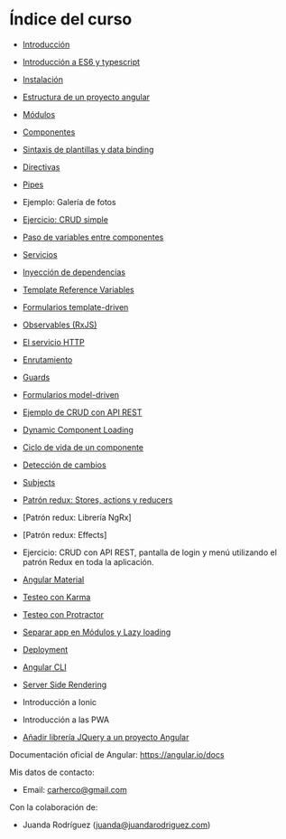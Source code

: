 # Índice del curso

- [Introducción](introduccion.md)
- [Introducción a ES6 y typescript](typescript.md)
- [Instalación](instalacion.md)
- [Estructura de un proyecto angular](estructura-proyecto.md)
- [Módulos](modules.md)
- [Componentes](components.md)
- [Sintaxis de plantillas y data binding](data-binding.md)
- [Directivas](directives.md)
- [Pipes](pipes.md)
- Ejemplo: Galería de fotos
- [Ejercicio: CRUD simple](ejemplo-crud-basico.md)
- [Paso de variables entre componentes](input-binding.md)
- [Servicios](services.md)
- [Inyección de dependencias](inyeccion-dependencias.md)
- [Template Reference Variables](template-reference-variables.md)
- [Formularios template-driven](forms-template-driven.md)
- [Observables (RxJS)](observables.md)
- [El servicio HTTP](httpclient.md)
- [Enrutamiento](routing.md)
- [Guards](guards.md)
- [Formularios model-driven](forms-model-driven.md)
- [Ejemplo de CRUD con API REST](ejemplo-crud-completo.md)

- [Dynamic Component Loading](dynamic-components.md)
- [Ciclo de vida de un componente](lifecycle.md)
- [Detección de cambios](deteccion-cambios.md)
- [Subjects](subjects.md)
- [Patrón redux: Stores, actions y reducers](redux.md)
- [Patrón redux: Librería NgRx]
- [Patrón redux: Effects]
- Ejercicio: CRUD con API REST, pantalla de login y menú utilizando el patrón Redux en toda la
aplicación.

- [Angular Material](angular-material.md)
- [Testeo con Karma](testing.md)
- [Testeo con Protractor](testing-e2e.md)
- [Separar app en Módulos y Lazy loading](lazy-loading.md)
- [Deployment](deployment.md)
- [Angular CLI](angular-cli.md)
- [Server Side Rendering]()
- Introducción a Ionic
- Introducción a las PWA
- [Añadir librería JQuery a un proyecto Angular](jquery.md)

Documentación oficial de Angular: https://angular.io/docs

Mis datos de contacto:

- Email: carherco@gmail.com

Con la colaboración de:

- Juanda Rodríguez (juanda@juandarodriguez.com)
